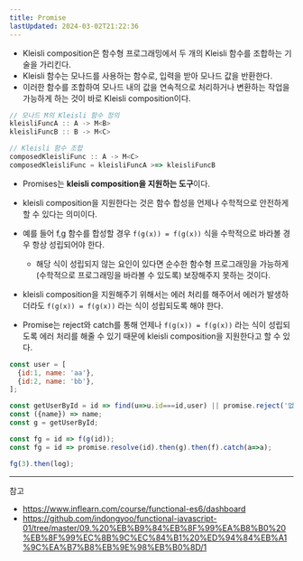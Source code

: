 ```yaml
---
title: Promise
lastUpdated: 2024-03-02T21:22:36
---
```


- Kleisli composition은 함수형 프로그래밍에서 두 개의 Kleisli 함수를 조합하는 기술을 가리킨다.
-  Kleisli 함수는 모나드를 사용하는 함수로, 입력을 받아 모나드 값을 반환한다.
-  이러한 함수를 조합하여 모나드 내의 값을 연속적으로 처리하거나 변환하는 작업을 가능하게 하는 것이 바로 Kleisli composition이다.

```js
// 모나드 M의 Kleisli 함수 정의
kleisliFuncA :: A -> M<B>
kleisliFuncB :: B -> M<C>

// Kleisli 함수 조합
composedKleisliFunc :: A -> M<C>
composedKleisliFunc = kleisliFuncA >=> kleisliFuncB
```

- Promises는 **kleisli composition을 지원하는 도구**이다.

- kleisli composition을 지원한다는 것은 함수 합성을 언제나 수학적으로 안전하게 할 수 있다는 의미이다.

- 예를 들어 f,g 함수를 합성할 경우 `f(g(x)) = f(g(x))` 식을 수학적으로 바라볼 경우 항상 성립되어야 한다. 
  - 해당 식이 성립되지 않는 요인이 있다면 순수한 함수형 프로그래밍을 가능하게 (수학적으로 프로그래밍을 바라볼 수 있도록) 보장해주지 못하는 것이다.

- kleisli composition을 지원해주기 위해서는 에러 처리를 해주어서 에러가 발생하더라도 `f(g(x)) = f(g(x))` 라는 식이 성립되도록 해야 한다.

- Promise는 reject와 catch를 통해 언제나 `f(g(x)) = f(g(x))` 라는 식이 성립되도록 에러 처리를 해줄 수 있기 때문에 kleisli composition을 지원한다고 할 수 있다.

```js
const user = [
  {id:1, name: 'aa'},
  {id:2, name: 'bb'},
];

const getUserById = id => find(u=>u.id===id,user) || promise.reject('없어요!');
const ({name}) => name;
const g = getUserById;

const fg = id => f(g(id));
const fg = id => promise.resolve(id).then(g).then(f).catch(a=>a);

fg(3).then(log);
```

---
참고
- https://www.inflearn.com/course/functional-es6/dashboard
- https://github.com/indongyoo/functional-javascript-01/tree/master/09.%20%EB%B9%84%EB%8F%99%EA%B8%B0%20%EB%8F%99%EC%8B%9C%EC%84%B1%20%ED%94%84%EB%A1%9C%EA%B7%B8%EB%9E%98%EB%B0%8D/1
